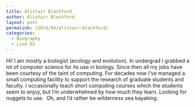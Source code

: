 ```yaml
---
title: Alistair Blachford
author: Alistair Blachford
layout: post
permalink: /2014/04/alistair-blachford/
categories:
  - Biography
  - Live 01
---
```

Hi! I am mostly a biologist (ecology and evolution). In undergrad I grabbed a lot of computer science for its use in biology. Since then all my jobs have been courtesy of the taint of computing. For decades now I&#8217;ve managed a small computing facility to support the research of graduate students and faculty. I occasionally teach short computing courses which the students seem to enjoy, but I&#8217;m underwhelmed by how much they learn. Looking for nuggets to use.  Oh, and I&#8217;d rather be wilderness sea kayaking.